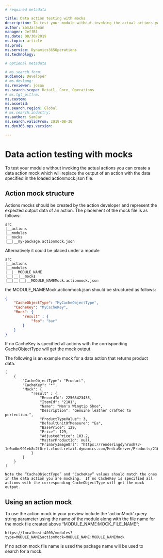 ```yaml
---
# required metadata

title: Data action testing with mocks
description: To test your module without invoking the actual actions you can create a data action mock which will replace the output of an action with the data specified in the loaded actionmock.json file. 
author: SamJarawan
manager: JeffBl
ms.date: 08/30/2019
ms.topic: article
ms.prod: 
ms.service: Dynamics365Operations
ms.technology: 

# optional metadata

# ms.search.form: 
audience: Developer
# ms.devlang: 
ms.reviewer: josaw
ms.search.scope: Retail, Core, Operations
# ms.tgt_pltfrm: 
ms.custom: 
ms.assetid: 
ms.search.region: Global
# ms.search.industry: 
ms.author: SamJar
ms.search.validFrom: 2019-08-30
ms.dyn365.ops.version: 

---
```

# Data action testing with mocks
To test your module without invoking the actual actions you can create a data action mock which will replace the output of an action with the data specified in the loaded actionmock.json file. 

## Action mock structure

Actions mocks should be created by the action developer and represent the expected output data of an action.
The placement of the mock file is as follows:

```
src
|__actions
|__modules
|__mocks
|__|__my-package.actionmock.json
```

Alternatively it could be placed under a module 

```
src
|__actions
|__modules
|__|__MODULE_NAME
|__|__|__mocks
|__|__|__|__MODULE_NAMEMock.actionmock.json
```

the MODULE_NAMEMock.actionmock.json should be structured as follows:

```json
{
    "CacheObjectType": "MyCacheObjectType",
    "CacheKey": "MyCacheKey",
    "Mock": {
        "result" : {
            "foo": "bar" 
        }
    }
}
```

If no CacheKey is specified all actions with the corrisponding CacheObjectType will get the mock output.

The following is an example mock for a data action that returns product data.
```
[
    {
        "CacheObjectType": "Product",
        "CacheKey": "*",
        "Mock": {
            "result" : {
                "RecordId": 22565423455,
                "ItemId": "2101",
                "Name": "Men's Wingtip Shoe",
                "Description": "Genuine leather crafted to perfection.",
                "ProductTypeValue": 3,
                "DefaultUnitOfMeasure": "Ea",
                "BasePrice": 129,
                "Price": 129,
                "AdjustedPrice": 103.2,
                "MasterProductId": null,
                "PrimaryImageUrl": "https://renderingdynrush73-1e0adbc991eb8c2f0ret.cloud.retail.dynamics.com/MediaServer/Products/2101_000_001.png"
            }
        }
    }
]

Note the “CacheObjectType” and “CacheKey” values should match the ones in the data action you are mocking.  If no CacheKey is specified all actions with the corresponding CacheObjectType will get the mock output.
```

## Using an action mock

To use the action mock in your preview include the 'actionMock' query string parameter using the name of the module along with the file name for the mock file created above “MODULE_NAME:MOCK_FILE_NAME”:

`https://localhost:4000/modules?type=MODULE_NAME&actionMock=MODULE_NAME:MODULE_NAMEMock`

If no action mock file name is used the package name will be used to search for a mock.
